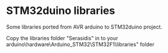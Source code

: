 # STM32duino libraries
Some libraries ported from AVR arduino to STM32duino project.

Copy the libraries folder "Serasidis" in to your arduino\hardware\Arduino_STM32\STM32F1\libraries" folder
